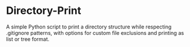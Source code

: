 # Directory-Print
A simple Python script to print a directory structure while respecting .gitignore patterns, with options for custom file exclusions and printing as list or tree format.
